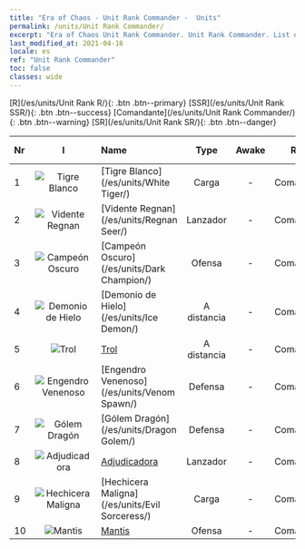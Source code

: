 ```yaml
---
title: "Era of Chaos - Unit Rank Commander -  Units"
permalink: /units/Unit Rank Commander/
excerpt: "Era of Chaos Unit Rank Commander. Unit Rank Commander. List of Unit Rank in Era of Chaos"
last_modified_at: 2021-04-16
locale: es
ref: "Unit Rank Commander"
toc: false
classes: wide
---
```

 [R](/es/units/Unit Rank R/){: .btn .btn--primary} [SSR](/es/units/Unit Rank SSR/){: .btn .btn--success} [Comandante](/es/units/Unit Rank Commander/){: .btn .btn--warning} [SR](/es/units/Unit Rank SR/){: .btn .btn--danger} 

  | Nr | I |         Name        |   Type   | Awake |    Rank   |   Members     |  Stars  | Exclusive | Attack  |     HP    |  Awaken Name  |
  |:---|:-:|:--------------------|:--------:|:-----:|:---------:|:-------------:|:-------:|:---------:|:-------:|:---------:|:--------------|
  | 1 | ![Tigre Blanco](/images/u/ti_baihu.jpg) | [Tigre Blanco](/es/units/White Tiger/) | Carga | - | Comandante | x1 | <i class="fas fa-star"/><i class="fas fa-star"/><i class="fas fa-star"/> | - | 1078.2 | 6138 |   -   |
  | 2 | ![Vidente Regnan](/images/u/ti_haihou.jpg) | [Vidente Regnan](/es/units/Regnan Seer/) | Lanzador | - | Comandante | x1 | <i class="fas fa-star"/><i class="fas fa-star"/><i class="fas fa-star"/> | - | 1006.9 | 5091 |  Elemental de la Marea  |
  | 3 | ![Campeón Oscuro](/images/u/ti_sishen.jpg) | [Campeón Oscuro](/es/units/Dark Champion/) | Ofensa | - | Comandante | x1 | <i class="fas fa-star"/><i class="fas fa-star"/><i class="fas fa-star"/> | - | 1029.5 | 9504 |   -   |
  | 4 | ![Demonio de Hielo](/images/u/ti_bingmo.jpg) | [Demonio de Hielo](/es/units/Ice Demon/) | A distancia | - | Comandante | x1 | <i class="fas fa-star"/><i class="fas fa-star"/><i class="fas fa-star"/> | - | 565.7 | 5996 |   -   |
  | 5 | ![Trol](/images/u/ti_suoerjuren.jpg) | [Trol](/es/units/Troll/) | A distancia | - | Comandante | x1 | <i class="fas fa-star"/><i class="fas fa-star"/><i class="fas fa-star"/> | - | 1018.3 | 9051 |   -   |
  | 6 | ![Engendro Venenoso](/images/u/ti_yanmo.jpg) | [Engendro Venenoso](/es/units/Venom Spawn/) | Defensa | - | Comandante | x1 | <i class="fas fa-star"/><i class="fas fa-star"/><i class="fas fa-star"/> | - | 375.0 | 13350 |   -   |
  | 7 | ![Gólem Dragón](/images/u/ti_kuileilong.jpg) | [Gólem Dragón](/es/units/Dragon Golem/) | Defensa | - | Comandante | x1 | <i class="fas fa-star"/><i class="fas fa-star"/><i class="fas fa-star"/> | - | 396.0 | 9616 |   -   |
  | 8 | ![Adjudicadora](/images/u/ti_shenpanguan.jpg) | [Adjudicadora](/es/units/Judicator/) | Lanzador | - | Comandante | x1 | <i class="fas fa-star"/><i class="fas fa-star"/><i class="fas fa-star"/> | - | 565.7 | 6109 |   -   |
  | 9 | ![Hechicera Maligna](/images/u/ti_xiemonv.jpg) | [Hechicera Maligna](/es/units/Evil Sorceress/) | Carga | - | Comandante | x1 | <i class="fas fa-star"/><i class="fas fa-star"/><i class="fas fa-star"/> | - | 550.0 | 6000 |   -   |
  | 10 | ![Mantis](/images/u/ti_tanglang.jpg) | [Mantis](/es/units/Mantis/) | Ofensa | - | Comandante | x1 | <i class="fas fa-star"/><i class="fas fa-star"/><i class="fas fa-star"/> | - | 1140.4 | 6336 |   -   |
